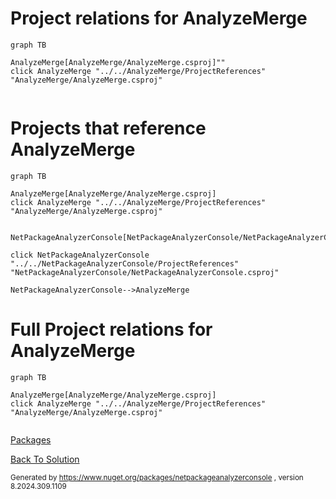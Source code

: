 
# Project relations for AnalyzeMerge

```mermaid
graph TB    

AnalyzeMerge[AnalyzeMerge/AnalyzeMerge.csproj]""
click AnalyzeMerge "../../AnalyzeMerge/ProjectReferences" "AnalyzeMerge/AnalyzeMerge.csproj"


```


# Projects that reference AnalyzeMerge
```mermaid
graph TB

AnalyzeMerge[AnalyzeMerge/AnalyzeMerge.csproj]
click AnalyzeMerge "../../AnalyzeMerge/ProjectReferences" "AnalyzeMerge/AnalyzeMerge.csproj"


NetPackageAnalyzerConsole[NetPackageAnalyzerConsole/NetPackageAnalyzerConsole.csproj]

click NetPackageAnalyzerConsole "../../NetPackageAnalyzerConsole/ProjectReferences" "NetPackageAnalyzerConsole/NetPackageAnalyzerConsole.csproj"

NetPackageAnalyzerConsole-->AnalyzeMerge

```


# Full Project relations for AnalyzeMerge

```mermaid
graph TB

AnalyzeMerge[AnalyzeMerge/AnalyzeMerge.csproj]
click AnalyzeMerge "../../AnalyzeMerge/ProjectReferences" "AnalyzeMerge/AnalyzeMerge.csproj"


```


[Packages](Packages.md)


[Back To Solution](../../ProjectRelation.md)

<small>Generated  by https://www.nuget.org/packages/netpackageanalyzerconsole , version 8.2024.309.1109</small>

